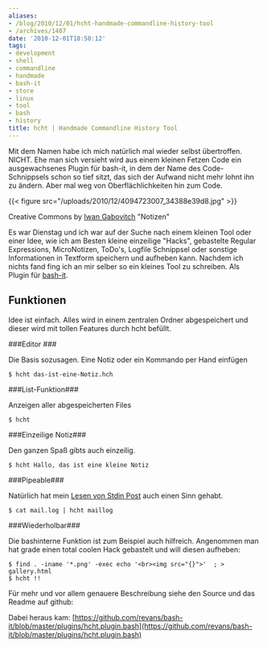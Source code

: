 ```yaml
---
aliases:
- /blog/2010/12/01/hcht-handmade-commandline-history-tool
- /archives/1407
date: '2010-12-01T18:58:12'
tags:
- development
- shell
- commandline
- handmade
- bash-it
- store
- linux
- tool
- bash
- history
title: hcht | Handmade Commandline History Tool
---
```


Mit dem Namen habe ich mich natürlich mal wieder selbst übertroffen. NICHT.
Ehe man sich versieht wird aus einem kleinen Fetzen Code ein ausgewachsenes
Plugin für bash-it, in dem der Name des Code-Schnippsels schon so tief
sitzt, das sich der Aufwand nicht mehr lohnt ihn zu ändern. Aber mal weg
von Oberflächlichkeiten hin zum Code.

{{< figure src="/uploads/2010/12/4094723007_34388e39d8.jpg" >}}

Creative Commons by [Iwan Gabovitch](http://www.flickr.com/photos/qubodup/) "Notizen"

Es war Dienstag und ich war auf der Suche nach einem kleinen Tool oder
einer Idee, wie ich am Besten kleine einzeilige "Hacks", gebastelte Regular
Expressions, MicroNotizen, ToDo's, Logfile Schnippsel oder sonstige
Informationen in Textform speichern und aufheben kann.  Nachdem ich nichts
fand fing ich an mir selber so ein kleines Tool zu schreiben. Als Plugin
für [bash-it](http://github.com/revans/bash-it).


## Funktionen

Idee ist einfach. Alles wird in einem zentralen Ordner abgespeichert und
dieser wird mit tollen Features durch hcht befüllt.

###Editor ###

Die Basis sozusagen. Eine Notiz oder ein Kommando per Hand einfügen

```
$ hcht das-ist-eine-Notiz.hch
```

###List-Funktion###

Anzeigen aller abgespeicherten Files

```
$ hcht
```

###Einzeilige Notiz###

Den ganzen Spaß gibts auch einzeilig.

```
$ hcht Hallo, das ist eine kleine Notiz
```

###Pipeable###

Natürlich hat mein [Lesen von Stdin Post](/archives/1402) auch einen Sinn gehabt.

```
$ cat mail.log | hcht maillog

```

###Wiederholbar###

Die bashinterne Funktion ist zum Beispiel auch hilfreich. Angenommen man
hat grade einen total coolen Hack gebastelt und will diesen aufheben:

```
$ find . -iname '*.png' -exec echo '<br><img src="{}">'  ; > gallery.html
$ hcht !!
```

Für mehr und vor allem genauere Beschreibung siehe den Source und das
Readme auf github:

Dabei heraus kam:
[https://github.com/revans/bash-it/blob/master/plugins/hcht.plugin.bash](https://github.com/revans/bash-it/blob/master/plugins/hcht.plugin.bash)